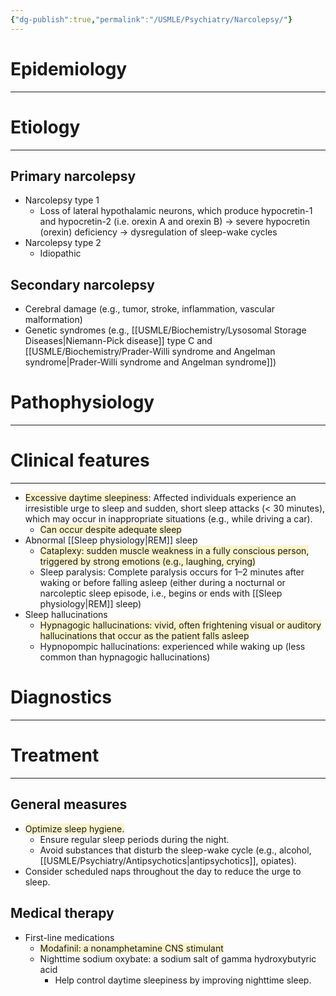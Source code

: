 ```yaml
---
{"dg-publish":true,"permalink":"/USMLE/Psychiatry/Narcolepsy/"}
---
```


# Epidemiology
---


# Etiology
---
## Primary narcolepsy
- Narcolepsy type 1 
	- Loss of lateral hypothalamic neurons, which produce hypocretin-1 and hypocretin-2 (i.e. orexin A and orexin B) → severe hypocretin (orexin) deficiency → dysregulation of sleep-wake cycles
- Narcolepsy type 2 
	- Idiopathic
## Secondary narcolepsy
- Cerebral damage (e.g., tumor, stroke, inflammation, vascular malformation)
- Genetic syndromes (e.g., [[USMLE/Biochemistry/Lysosomal Storage Diseases\|Niemann-Pick disease]] type C and [[USMLE/Biochemistry/Prader-Willi syndrome and Angelman syndrome\|Prader-Willi syndrome and Angelman syndrome]])

# Pathophysiology
---


# Clinical features
---
- <span style="background:rgba(240, 200, 0, 0.2)">Excessive daytime sleepiness</span>: Affected individuals experience an irresistible urge to sleep and sudden, short sleep attacks (< 30 minutes), which may occur in inappropriate situations (e.g., while driving a car).
	- <span style="background:rgba(240, 200, 0, 0.2)">Can occur despite adequate sleep </span>
- Abnormal [[Sleep physiology\|REM]] sleep
	- <span style="background:rgba(240, 200, 0, 0.2)">Cataplexy: sudden muscle weakness in a fully conscious person, triggered by strong emotions (e.g., laughing, crying)</span> 
	- Sleep paralysis: Complete paralysis occurs for 1–2 minutes after waking or before falling asleep (either during a nocturnal or narcoleptic sleep episode, i.e., begins or ends with [[Sleep physiology\|REM]] sleep)
- Sleep hallucinations
	- <span style="background:rgba(240, 200, 0, 0.2)">Hypnagogic hallucinations: vivid, often frightening visual or auditory hallucinations that occur as the patient falls asleep</span>
	- Hypnopompic hallucinations: experienced while waking up (less common than hypnagogic hallucinations)

# Diagnostics
---


# Treatment
---
## General measures
- <span style="background:rgba(240, 200, 0, 0.2)">Optimize sleep hygiene. </span>
	- Ensure regular sleep periods during the night.
	- Avoid substances that disturb the sleep-wake cycle (e.g., alcohol, [[USMLE/Psychiatry/Antipsychotics\|antipsychotics]], opiates).
- Consider scheduled naps throughout the day to reduce the urge to sleep.
## Medical therapy
- First-line medications
	- <span style="background:rgba(240, 200, 0, 0.2)">Modafinil: a nonamphetamine CNS stimulant</span>
	- Nighttime sodium oxybate: a sodium salt of gamma hydroxybutyric acid
		- Help control daytime sleepiness by improving nighttime sleep.

